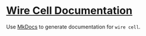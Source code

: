 # [Wire Cell Documentation](http://bnlif.github.io/wire-cell-docs/)

Use [MkDocs](http://www.mkdocs.org/) to generate documentation for ``wire cell``.
